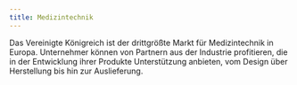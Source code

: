 ```yaml
---
title: Medizintechnik
---
```

Das Vereinigte Königreich ist der drittgrößte Markt für Medizintechnik in Europa. Unternehmer können von Partnern aus der Industrie profitieren, die in der 
Entwicklung ihrer Produkte Unterstützung anbieten, vom Design über Herstellung bis hin zur Auslieferung.
